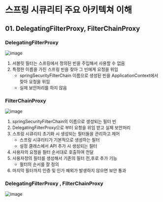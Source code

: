 # 스프링 시큐리티 주요 아키텍쳐 이해
## 01. DelegatingFilterProxy, FilterChainProxy
### DelegatingFilterProxy
![image](https://user-images.githubusercontent.com/40031858/166101574-0badab25-98c5-4e3a-a37b-8685a0d78a2c.png)
1. 서블릿 필터는 스프링에서 정의된 빈을 주입해서 사용할 수 없음
2. 특정한 이름을 가진 스프링 빈을 찾아 그 빈에게 요청을 위임
   - springSecurityFilterChain 이름으로 생성된 빈을 ApplicationContext에서 찾아 요청을 위임
   - 실제 보안처리를 하지 않음
### FilterChainProxy
![image](https://user-images.githubusercontent.com/40031858/166101601-e2b9f8e2-19a7-4f25-929b-a664d3870b29.png)

1. springSecurityFilterChain의 이름으로 생성되는 필터 빈
2. DelegatingFilterProxy으로 부터 요청을 위임 받고 실제 보안처리
3. 스프링 시큐리티 초기화 시 생성되는 필터들을 관리하고 제어
   - 스프링 시큐리티가 기본적으로 생성하는 필터
   - 설정 클래스에서 API 추가 시 생성되는 필터
4. 사용자의 요청을 필터 순서대로 호출하여 전달
5. 사용자정의 필터를 생성해서 기존의 필터 전,후로 추가 기능
   - 필터의 순서를 잘 정의
6. 마지막 필터까지 인증 및 인가 예외가 발생하지 않으면 보안 통과

### DelegatingFilterProxy , FilterChainProxy
![image](https://user-images.githubusercontent.com/40031858/166101680-f3903f13-d4ef-4e76-9c35-f495c14a2238.png)